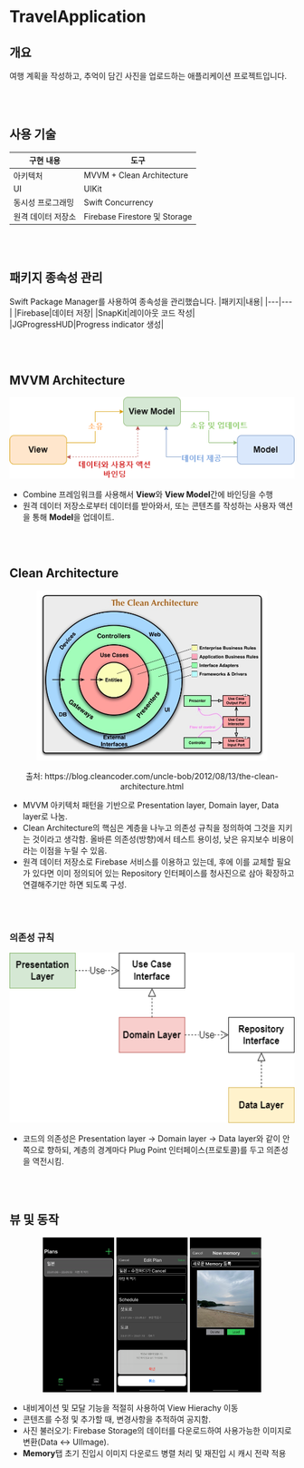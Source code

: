 # TravelApplication

## 개요
여행 계획을 작성하고, 추억이 담긴 사진을 업로드하는 애플리케이션 프로젝트입니다.


<br></br>
## 사용 기술
|구현 내용|도구|
|---|---|
|아키텍처|MVVM + Clean Architecture|
|UI|UIKit|
|동시성 프로그래밍|Swift Concurrency|
|원격 데이터 저장소|Firebase Firestore 및 Storage|



<br></br>
## 패키지 종속성 관리
Swift Package Manager를 사용하여 종속성을 관리했습니다.
|패키지|내용|
|---|---|
|Firebase|데이터 저장|
|SnapKit|레이아웃 코드 작성|
|JGProgressHUD|Progress indicator 생성|



<br></br>
## MVVM Architecture
<p align="center">
 <img src="/Document/MVVM.png">
</p>

- Combine 프레임워크를 사용해서 **View**와 **View Model**간에 바인딩을 수행
- 원격 데이터 저장소로부터 데이터를 받아와서, 또는 콘텐츠를 작성하는 사용자 액션을 통해 **Model**을 업데이트.


<br></br>
## Clean Architecture
<p align="center">
 <img src="/Document/CleanArchitecture.jpg" height=300>
</p>

<p align="center">
 출처: https://blog.cleancoder.com/uncle-bob/2012/08/13/the-clean-architecture.html
</p>

- MVVM 아키텍처 패턴을 기반으로 Presentation layer, Domain layer, Data layer로 나눔.
- Clean Architecture의 핵심은 계층을 나누고 의존성 규칙을 정의하여 그것을 지키는 것이라고 생각함. 올바른 의존성(방향)에서 테스트 용이성, 낮은 유지보수 비용이라는 이점을 누릴 수 있음.
- 원격 데이터 저장소로 Firebase 서비스를 이용하고 있는데, 후에 이를 교체할 필요가 있다면 이미 정의되어 있는 Repository 인터페이스를 청사진으로 삼아 확장하고 연결해주기만 하면 되도록 구성.

<br></br>
### 의존성 규칙
<p align="center">
 <img src="/Document/Dependency policy.png" height=300">
</p>

- 코드의 의존성은 Presentation layer -> Domain layer -> Data layer와 같이 안쪽으로 향하되, 계층의 경계마다 Plug Point 인터페이스(프로토콜)를 두고 의존성을 역전시킴.


<br></br>
## 뷰 및 동작
<p align="center">
 <img src="/Document/Simulator Recording.gif" width="25%">
 <img src="/Document/cancel.png" width="25%">
 <img src="/Document/new memory.png" width="25%">
</p>

- 내비게이션 및 모달 기능을 적절히 사용하여 View Hierachy 이동
- 콘텐츠를 수정 및 추가할 때, 변경사항을 추적하여 공지함.
- 사진 불러오기: Firebase Storage의 데이터를 다운로드하여 사용가능한 이미지로 변환(Data <-> UIImage). 
- **Memory**탭 초기 진입시 이미지 다운로드 병렬 처리 및 재진입 시 캐시 전략 적용
